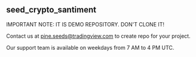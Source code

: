 ## seed_crypto_santiment

IMPORTANT NOTE: IT IS DEMO REPOSITORY. DON'T CLONE IT! 

Contact us at pine.seeds@tradingview.com to create repo for your project.  

Our support team is available on weekdays from 7 AM to 4 PM UTC.


